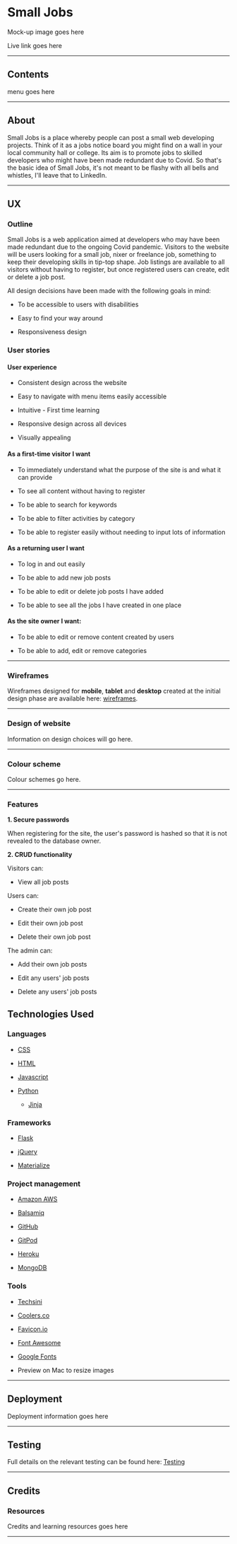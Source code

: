# Small Jobs

Mock-up image goes here

Live link goes here

---

## Contents

menu goes here

---

## About

Small Jobs is a place whereby people can post a small web developing projects. Think of it as a jobs notice board you might find on a wall in your local community hall or college. Its aim is to promote jobs to skilled developers who might have been made redundant due to Covid. So that's the basic idea of Small Jobs, it's not meant to be flashy with all bells and whistles, I'll leave that to LinkedIn.

---

## UX

### Outline

Small Jobs is a web application aimed at developers who may have been made redundant due to the ongoing Covid pandemic. Visitors to the website will be users looking for a small job, nixer or freelance job, something to keep their developing skills in tip-top shape. Job listings are available to all visitors without having to register, but once registered users can create, edit or delete a job post. 

All design decisions have been made with the following goals in mind:
- To be accessible to users with disabilities

- Easy to find your way around
- Responsiveness design


### User stories

#### User experience

- Consistent design across the website

- Easy to navigate with menu items easily accessible
- Intuitive -  First time learning
- Responsive design across all devices
- Visually appealing

#### As a first-time visitor I want

- To immediately understand what the purpose of the site is and what it can provide

- To see all content without having to register
- To be able to search for keywords
- To be able to filter activities by category
- To be able to register easily without needing to input lots of information

#### As a returning user I want

- To log in and out easily

- To be able to add new job posts
- To be able to edit or delete job posts I have added
- To be able to see all the jobs I have created in one place

#### As the site owner I want:

- To be able to edit or remove content created by users

- To be able to add, edit or remove categories


---


### Wireframes

Wireframes designed for **mobile**, **tablet** and **desktop** created at the initial design phase are available here: [wireframes](wireframes/).

---

### Design of website

Information on design choices will go here.

---

### Colour scheme

Colour schemes go here.

---

### Features

**1. Secure passwords**

When registering for the site, the user's password is hashed so that it is not revealed to the database owner.

**2. CRUD functionality**

Visitors can:
- View all job posts

Users can:
- Create their own job post

- Edit their own job post 
- Delete their own job post

The admin can:
- Add their own job posts

- Edit any users' job posts
- Delete any users' job posts

## Technologies Used

### Languages

- [CSS](https://developer.mozilla.org/en-US/docs/Web/CSS)

- [HTML](https://developer.mozilla.org/en-US/docs/Web/HTML)
- [Javascript](https://developer.mozilla.org/en-US/docs/Web/JavaScript)
- [Python](https://www.python.org/)
  - [Jinja](https://jinja.palletsprojects.com/en/2.11.x/)

### Frameworks

- [Flask](https://palletsprojects.com/p/flask/)

- [jQuery](https://jquery.com/)
- [Materialize](https://materializecss.com/)

### Project management

- [Amazon AWS](https://aws.amazon.com/)

- [Balsamiq](https://balsamiq.com/wireframes/)
- [GitHub](https://github.com/)
- [GitPod](https://gitpod.io/)
- [Heroku](https://www.heroku.com/about)
- [MongoDB](https://www.mongodb.com/)

### Tools

- [Techsini](http://techsini.com/multi-mockup/index.php)

- [Coolers.co](https://coolors.co/1a237e-79b791-ee6055-214e34-f1edee)
- [Favicon.io](https://favicon.io//)
- [Font Awesome](https://fontawesome.com/)
- [Google Fonts](https://fonts.google.com/)
- Preview on Mac to resize images

---

## Deployment 

Deployment information goes here

---

## Testing

Full details on the relevant testing can be found here: [Testing](TESTING.md)

---

## Credits

### Resources

Credits and learning resources goes here

---
